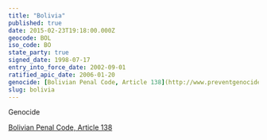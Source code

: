 ```yaml
---
title: "Bolivia"
published: true
date: 2015-02-23T19:18:00.000Z
geocode: BOL
iso_code: BO
state_party: true
signed_date: 1998-07-17
entry_into_force_date: 2002-09-01
ratified_apic_date: 2006-01-20
genocide: [Bolivian Penal Code, Article 138](http://www.preventgenocide.org/es/derecho/codigos/bolivia.htm)
slug: bolivia
---
```

Genocide

[Bolivian Penal Code, Article 138](http://www.preventgenocide.org/es/derecho/codigos/bolivia.htm)

